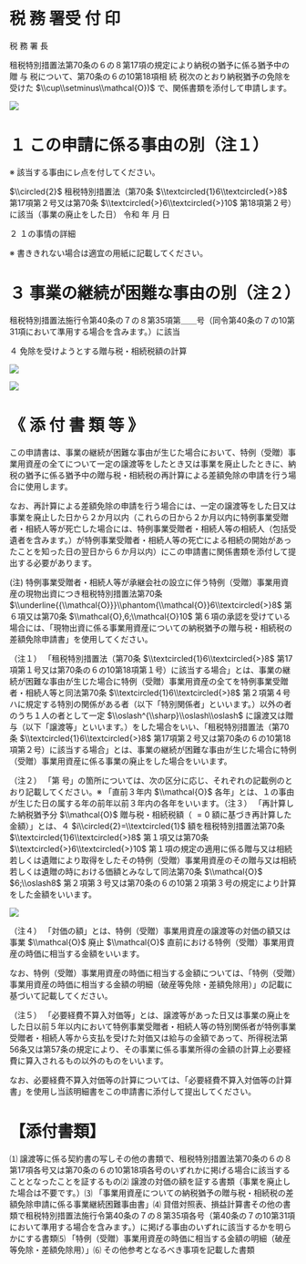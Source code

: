 # 税 務 署受 付 印

税 務 署 長

租税特別措置法第70条の６の８第17項の規定により納税の猶予に係る猶予中の 贈 与 税について、第70条の６の10第18項相 続 税次のとおり納税猶予の免除を受けた $\\cup\\setminus\\mathcal{O})$ で、関係書類を添付して申請します。

![](https://www.nta.go.jp/tmp/ffc49fe5-cfa4-40c1-a58f-f2a0b5fc3f44/images/faac57aabfea66564a250f192c5ece48087e09faf5caeb959f3f8c31f19ce187.jpg)

# １ この申請に係る事由の別（注１）

※ 該当する事由にレ点を付してください。

$\\circled{2}$ 租税特別措置法（第70条 $\\textcircled{1}6\\textcircled{>}8$ 第17項第２号又は第70条 $\\textcircled{>}6\\textcircled{>}10$ 第18項第２号）に該当（事業の廃止をした日） 令和 年 月 日

２ １の事情の詳細

※ 書ききれない場合は適宜の用紙に記載してください。

# ３ 事業の継続が困難な事由の別（注２）

租税特別措置法施行令第40条の７の８第35項第＿＿号（同令第40条の７の10第31項において準用する場合を含みます。）に該当

４ 免除を受けようとする贈与税・相続税額の計算

![](https://www.nta.go.jp/tmp/ffc49fe5-cfa4-40c1-a58f-f2a0b5fc3f44/images/34d0a26ef33cba3edd2736242c4b4cac3e832db91db0d3e99a095a8af0861cb9.jpg)

![](https://www.nta.go.jp/tmp/ffc49fe5-cfa4-40c1-a58f-f2a0b5fc3f44/images/e172f30f971832ed965f13e31f8ec50cd0cfdbe0f8c17533f65f6fd6ab97c15a.jpg)

# 《 添 付 書 類 等 》

この申請書は、事業の継続が困難な事由が生じた場合において、特例（受贈）事業用資産の全てについて一定の譲渡等をしたとき又は事業を廃止したときに、納税の猶予に係る猶予中の贈与税・相続税の再計算による差額免除の申請を行う場合に使用します。

なお、再計算による差額免除の申請を行う場合には、一定の譲渡等をした日又は事業を廃止した日から２か月以内（これらの日から２か月以内に特例事業受贈者・相続人等が死亡した場合には、特例事業受贈者・相続人等の相続人（包括受遺者を含みます。）が特例事業受贈者・相続人等の死亡による相続の開始があったことを知った日の翌日から６か月以内）にこの申請書に関係書類を添付して提出する必要があります。

(注) 特例事業受贈者・相続人等が承継会社の設立に伴う特例（受贈）事業用資産の現物出資につき租税特別措置法第70条 $\\underline{{\\mathcal{O}}}\\phantom{\\mathcal{O}}6\\textcircled{>}8$ 第６項又は第70条 $\\mathcal{O},6;\\mathcal{O}10$ 第６項の承認を受けている場合には、「現物出資に係る事業用資産についての納税猶予の贈与税・相続税の差額免除申請書」を使用してください。

（注１） 「租税特別措置法（第70条 $\\textcircled{1}6\\textcircled{>}8$ 第17項第１号又は第70条の６の10第18項第１号）に該当する場合」とは、事業の継続が困難な事由が生じた場合に特例（受贈）事業用資産の全てを特例事業受贈者・相続人等と同法第70条 $\\textcircled{1}6\\textcircled{>}8$ 第２項第４号ハに規定する特別の関係がある者（以下「特別関係者」といいます。）以外の者のうち１人の者として一定 $\\oslash^{\\sharp}\\oslash\\oslash$ に譲渡又は贈与（以下「譲渡等」といいます。）をした場合をいい、「租税特別措置法（第70条 $\\textcircled{1}6\\textcircled{>}8$ 第17項第２号又は第70条の６の10第18項第２号）に該当する場合」とは、事業の継続が困難な事由が生じた場合に特例（受贈）事業用資産に係る事業の廃止をした場合をいいます。

（注２） 「第 号」の箇所については、次の区分に応じ、それぞれの記載例のとおり記載してください。※ 「直前３年内 $\\mathcal{O}$ 各年」とは、１の事由が生じた日の属する年の前年以前３年内の各年をいいます。（注３） 「再計算した納税猶予分 $\\mathcal{O}$ 贈与税・相続税額（ $=0$ 額に基づき再計算した金額）」とは、４ $i\\circled{2}=\\textcircled{1}$ 額を租税特別措置法第70条 $\\textcircled{1}6\\textcircled{>}8$ 第１項又は第70条 $\\textcircled{>}6\\textcircled{>}10$ 第１項の規定の適用に係る贈与又は相続若しくは遺贈により取得をしたその特例（受贈）事業用資産のその贈与又は相続若しくは遺贈の時における価額とみなして同法第70条 $\\mathcal{O}$ $6;\\oslash8$ 第２項第３号又は第70条の６の10第２項第３号の規定により計算をした金額をいいます。

![](https://www.nta.go.jp/tmp/ffc49fe5-cfa4-40c1-a58f-f2a0b5fc3f44/images/4c22aa69a606220e901f20c0951854af5b23c8614d9e474173774888ca2bd2d0.jpg)

（注４） 「対価の額」とは、特例（受贈）事業用資産の譲渡等の対価の額又は事業 $\\mathcal{O}$ 廃止 $\\mathcal{O}$ 直前における特例（受贈）事業用資産の時価に相当する金額をいいます。

なお、特例（受贈）事業用資産の時価に相当する金額については、「特例（受贈）事業用資産の時価に相当する金額の明細（破産等免除・差額免除用）」の記載に基づいて記載してください。

（注５） 「必要経費不算入対価等」とは、譲渡等があった日又は事業の廃止をした日以前５年以内において特例事業受贈者・相続人等の特別関係者が特例事業受贈者・相続人等から支払を受けた対価又は給与の金額であって、所得税法第56条又は第57条の規定により、その事業に係る事業所得の金額の計算上必要経費に算入されるもの以外のものをいいます。

なお、必要経費不算入対価等の計算については、「必要経費不算入対価等の計算書」を使用し当該明細書をこの申請書に添付して提出してください。

# 【添付書類】

⑴ 譲渡等に係る契約書の写しその他の書類で、租税特別措置法第70条の６の８第17項各号又は第70条の６の10第18項各号のいずれかに掲げる場合に該当することとなったことを証するもの⑵ 譲渡の対価の額を証する書類（事業を廃止した場合は不要です。）⑶ 「事業用資産についての納税猶予の贈与税・相続税の差額免除申請に係る事業継続困難事由書」⑷ 貸借対照表、損益計算書その他の書類で租税特別措置法施行令第40条の７の８第35項各号（第40条の７の10第31項において準用する場合を含みます。）に掲げる事由のいずれに該当するかを明らかにする書類⑸ 「特例（受贈）事業用資産の時価に相当する金額の明細（破産等免除・差額免除用）」⑹ その他参考となるべき事項を記載した書類